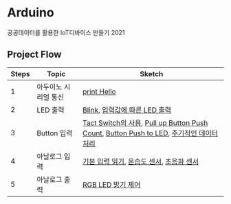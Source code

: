 # Arduino
 공공데이터를 활용한 IoT디바이스 만들기 2021

## Project Flow
Steps|Topic|Sketch
 ---|---|---
1|아두이노 시리얼 통신|[print Hello](https://github.com/SoyeonHH/Arduino/blob/main/Hello/Hello.ino)
2|LED 출력|[Blink](https://github.com/SoyeonHH/Arduino/blob/main/sketch_blink/sketch_blink.ino), [입력값에 따른 LED 출력](https://github.com/SoyeonHH/Arduino/blob/main/LED_serial_print/LED_serial_print.ino)
3|Button 입력|[Tact Switch의 사용](https://github.com/SoyeonHH/Arduino/blob/main/Tact_switch/Tact_switch.ino), [Pull up Button Push Count](https://github.com/SoyeonHH/Arduino/blob/main/count_pushButton_pullup/count_pushButton_pullup.ino), [Button Push to LED](https://github.com/SoyeonHH/Arduino/blob/main/button_to_led/button_to_led.ino), [주기적인 데이터 처리](https://github.com/SoyeonHH/Arduino/blob/main/Periodic_led_control/Periodic_led_control.ino)
4|아날로그 입력|[기본 입력 읽기](https://github.com/SoyeonHH/Arduino/blob/main/analogRead/analogRead.ino), [온습도 센서](https://github.com/SoyeonHH/Arduino/blob/main/DHT11/DHT11.ino), [초음파 센서](https://github.com/SoyeonHH/Arduino/blob/main/UltraSonic/UltraSonic.ino)
5|아날로그 출력|[RGB LED 밝기 제어](https://github.com/SoyeonHH/Arduino/blob/main/RGB_LED_Control/RGB_LED_Control.ino)
